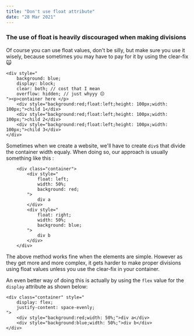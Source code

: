 ```yaml
---
title: "Don't use float attribute"
date: "28 Mar 2021"
---
```


### The use of float is heavily discouraged when making divisions

Of course you can use float values, don't be silly, but make sure you use it wisely, because sometimes you may have to pay for it by using the clear-fix 🙀

```
<div style="
    background: blue;
    display: block;
    clear: both; // cost that I mean
    overflow: hidden; // just whyyy 😔
"><p>container here </p>
    <div style="background:red;float:left;height: 100px;width: 100px;">child 1</div>
    <div style="background:red;float:left;height: 100px;width: 100px;">child 2</div>
    <div style="background:red;float:left;height: 100px;width: 100px;">child 3</div>
</div>
```

Sometimes when we create a website, we'll have to create `div`s that divide the container width equaly. When doing so, our approach is usually something like this :

```
    <div class="container">
        <div style="
            float: left;
            width: 50%;
            background: red;
        ">
            div a
        </div>
        <div style="
            float: right;
            width: 50%;
            background: blue;
        ">
            div b
        </div>
    </div>
```

The above method works fine when the elements are simple. However as they get more and more complex, it gets harder to make proper divisions using float values unless you use the clear-fix in your container.

An even better way of doing this is actually by using the `flex` value for the `display` attribute as shown below:

```
<div class="container" style="
    display: flex;
    justify-content: space-evenly;
">
    <div style="background:red;width: 50%;">div a</div>
    <div style="background:blue;width: 50%;">div b</div>
</div>
```
